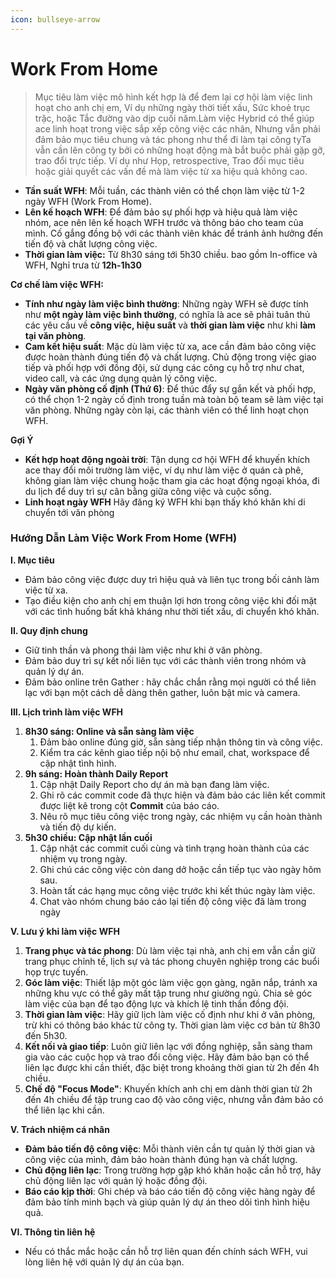 ```yaml
---
icon: bullseye-arrow
---
```


# Work From Home

> Mục tiêu làm việc mô hình kết hợp là để đem lại cơ hội làm việc linh hoạt cho anh chị em, Ví dụ những ngày thời tiết xấu, Sức khoẻ trục trặc, hoặc Tắc đường vào dịp cuối năm.Làm việc Hybrid có thể giúp ace linh hoạt trong việc sắp xếp công việc các nhân, Nhưng vẫn phải đảm bảo mục tiêu chung và tác phong như thể đi làm tại công tyTa vẫn cần lên công ty bởi có những hoạt động mà bắt buộc phải gặp gỡ, trao đổi trực tiếp. Ví dụ như Họp, retrospective, Trao đổi mục tiêu hoặc giải quyết các vấn đề mà làm việc từ xa hiệu quả không cao.

* &#x20; **Tần suất WFH**: Mỗi tuần, các thành viên có thể chọn làm việc từ 1-2 ngày WFH (Work From Home).
* **Lên kế hoạch WFH**: Để đảm bảo sự phối hợp và hiệu quả làm việc nhóm, ace nên lên kế hoạch WFH trước và thông báo cho team của mình. Cố gắng đồng bộ với các thành viên khác để tránh ảnh hưởng đến tiến độ và chất lượng công việc.
* **Thời gian làm việc:** Từ 8h30 sáng tới 5h30 chiều. bao gồm In-office và WFH, Nghỉ trưa từ **12h-1h30**

**Cơ chế làm việc WFH:**

* **Tính như ngày làm việc bình thường**: Những ngày WFH sẽ được tính như **một ngày làm việc bình thường**, có nghĩa là ace sẽ phải tuân thủ các yêu cầu về **công việc, hiệu suất** và **thời gian làm việc** như khi **làm tại văn phòng**.
* **Cam kết hiệu suất**: Mặc dù làm việc từ xa, ace cần đảm bảo công việc được hoàn thành đúng tiến độ và chất lượng. Chủ động trong việc giao tiếp và phối hợp với đồng đội, sử dụng các công cụ hỗ trợ như chat, video call, và các ứng dụng quản lý công việc.
* **Ngày văn phòng cố định (Thứ 6)**: Để thúc đẩy sự gắn kết và phối hợp, có thể chọn 1-2 ngày cố định trong tuần mà toàn bộ team sẽ làm việc tại văn phòng. Những ngày còn lại, các thành viên có thể linh hoạt chọn WFH.

**Gợi Ý**

* **Kết hợp hoạt động ngoài trời**: Tận dụng cơ hội WFH để khuyến khích ace thay đổi môi trường làm việc, ví dụ như làm việc ở quán cà phê, không gian làm việc chung hoặc tham gia các hoạt động ngoại khóa, đi du lịch để duy trì sự cân bằng giữa công việc và cuộc sống.
* **Linh hoạt ngày WFH** Hãy đăng ký WFH khi bạn thấy khó khăn khi di chuyển tới văn phòng

### **Hướng Dẫn Làm Việc Work From Home (WFH)**

**I. Mục tiêu**

* Đảm bảo công việc được duy trì hiệu quả và liên tục trong bối cảnh làm việc từ xa.
* Tạo điều kiện cho anh chị em thuận lợi hơn trong công việc khi đối mặt với các tình huống bất khả kháng như thời tiết xấu, di chuyển khó khăn.

**II. Quy định chung**

* Giữ tinh thần và phong thái làm việc như khi ở văn phòng.
* Đảm bảo duy trì sự kết nối liên tục với các thành viên trong nhóm và quản lý dự án.
* Đảm bảo online trên Gather : hãy chắc chắn rằng mọi người có thể liên lạc với bạn một cách dễ dàng thên gather, luôn bật mic và camera.

**III. Lịch trình làm việc WFH**

1. **8h30 sáng: Online và sẵn sàng làm việc**
   1. Đảm bảo online đúng giờ, sẵn sàng tiếp nhận thông tin và công việc.
   2. Kiểm tra các kênh giao tiếp nội bộ như email, chat, workspace để cập nhật tình hình.
2. **9h sáng: Hoàn thành Daily Report**
   1. Cập nhật Daily Report cho dự án mà bạn đang làm việc.
   2. Ghi rõ các commit code đã thực hiện và đảm bảo các liên kết commit được liệt kê trong cột **Commit** của báo cáo.
   3. Nêu rõ mục tiêu công việc trong ngày, các nhiệm vụ cần hoàn thành và tiến độ dự kiến.
3. **5h30 chiều: Cập nhật lần cuối**
   1. Cập nhật các commit cuối cùng và tình trạng hoàn thành của các nhiệm vụ trong ngày.
   2. Ghi chú các công việc còn dang dở hoặc cần tiếp tục vào ngày hôm sau.
   3. Hoàn tất các hạng mục công việc trước khi kết thúc ngày làm việc.
   4. Chat vào nhóm chung báo cáo lại tiến độ công việc đã làm trong ngày

**V. Lưu ý khi làm việc WFH**

1. **Trang phục và tác phong**: Dù làm việc tại nhà, anh chị em vẫn cần giữ trang phục chỉnh tề, lịch sự và tác phong chuyên nghiệp trong các buổi họp trực tuyến.
2. **Góc làm việc**: Thiết lập một góc làm việc gọn gàng, ngăn nắp, tránh xa những khu vực có thể gây mất tập trung như giường ngủ. Chia sẻ góc làm việc của bạn để tạo động lực và khích lệ tinh thần đồng đội.
3. **Thời gian làm việc**: Hãy giữ lịch làm việc cố định như khi ở văn phòng, trừ khi có thông báo khác từ công ty. Thời gian làm việc cơ bản từ 8h30 đến 5h30.
4. **Kết nối và giao tiếp**: Luôn giữ liên lạc với đồng nghiệp, sẵn sàng tham gia vào các cuộc họp và trao đổi công việc. Hãy đảm bảo bạn có thể liên lạc được khi cần thiết, đặc biệt trong khoảng thời gian từ 2h đến 4h chiều.
5. **Chế độ "Focus Mode"**: Khuyến khích anh chị em dành thời gian từ 2h đến 4h chiều để tập trung cao độ vào công việc, nhưng vẫn đảm bảo có thể liên lạc khi cần.

**V. Trách nhiệm cá nhân**

* **Đảm bảo tiến độ công việc**: Mỗi thành viên cần tự quản lý thời gian và công việc của mình, đảm bảo hoàn thành đúng hạn và chất lượng.
* **Chủ động liên lạc**: Trong trường hợp gặp khó khăn hoặc cần hỗ trợ, hãy chủ động liên lạc với quản lý hoặc đồng đội.
* **Báo cáo kịp thời**: Ghi chép và báo cáo tiến độ công việc hàng ngày để đảm bảo tính minh bạch và giúp quản lý dự án theo dõi tình hình hiệu quả.

**VI. Thông tin liên hệ**

* Nếu có thắc mắc hoặc cần hỗ trợ liên quan đến chính sách WFH, vui lòng liên hệ với quản lý dự án của bạn.
